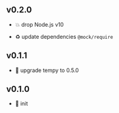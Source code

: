 ## v0.2.0

* 💥 drop Node.js v10

* ♻️ update dependencies `@mock/require`

## v0.1.1

* 🐞 upgrade tempy to 0.5.0

## v0.1.0

* 🐣 init

